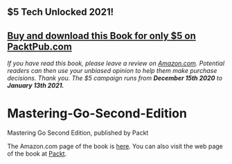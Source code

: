 ## $5 Tech Unlocked 2021!
[Buy and download this Book for only $5 on PacktPub.com](https://www.packtpub.com/product/mastering-go-second-edition/9781838559335)
-----
*If you have read this book, please leave a review on [Amazon.com](https://www.amazon.com/gp/product/1838559337).     Potential readers can then use your unbiased opinion to help them make purchase decisions. Thank you. The $5 campaign         runs from __December 15th 2020__ to __January 13th 2021.__*

# Mastering-Go-Second-Edition
Mastering Go Second Edition, published by Packt


The Amazon.com page of the book is [here](https://www.amazon.com/Mastering-production-applications-concurrency-structures/dp/1838559337/).
You can also visit the web page of the book at [Packt](https://www.packtpub.com/programming/mastering-go-second-edition).
